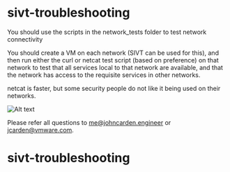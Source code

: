 # sivt-troubleshooting

You should use the scripts in the network_tests folder to test network connectivity

You should create a VM on each network (SIVT can be used for this), and then run either the curl or netcat test script 
(based on preference) on that network to test that all services local to that network are 
available, and that the network has access to the requisite services in other networks.

netcat is faster, but some security people do not like it being used on their networks.

![Alt text](/../screenshots/images/curl-test-example.jpg?raw=true "Curl Test Example")

Please refer all questions to me@johncarden.engineer or jcarden@vmware.com.
# sivt-troubleshooting
